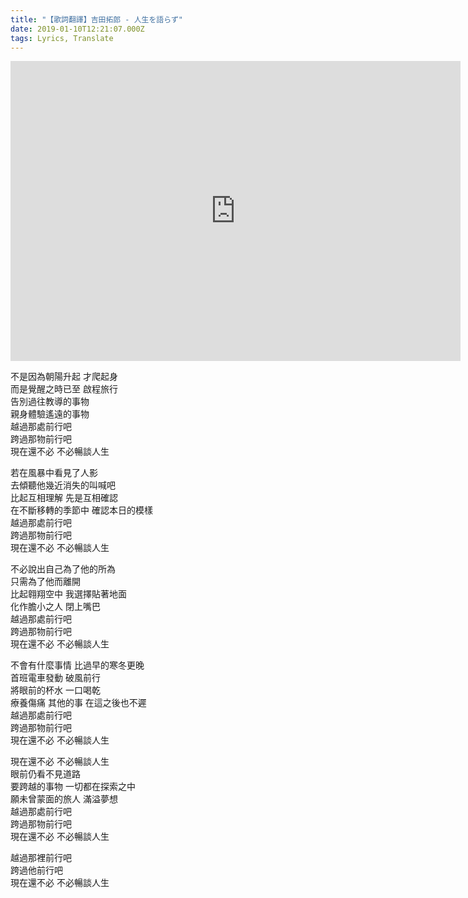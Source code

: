 ```yaml
---
title: "【歌詞翻譯】吉田拓郎 - 人生を語らず"
date: 2019-01-10T12:21:07.000Z
tags: Lyrics, Translate
---
```


<iframe width="720" height="480" src="https://www.youtube.com/embed/zJIdBFIBePM" frameborder="0" allow="accelerometer; autoplay; clipboard-write; encrypted-media; gyroscope; picture-in-picture" allowfullscreen></iframe>

不是因為朝陽升起 才爬起身
<br>而是覺醒之時已至 啟程旅行
<br>告別過往教導的事物
<br>親身體驗遙遠的事物
<br>越過那處前行吧
<br>跨過那物前行吧
<br>現在還不必 不必暢談人生

若在風暴中看見了人影
<br>去傾聽他幾近消失的叫喊吧
<br>比起互相理解 先是互相確認
<br>在不斷移轉的季節中 確認本日的模樣
<br>越過那處前行吧
<br>跨過那物前行吧
<br>現在還不必 不必暢談人生

不必說出自己為了他的所為
<br>只需為了他而離開
<br>比起翱翔空中 我選擇貼著地面
<br>化作膽小之人 閉上嘴巴
<br>越過那處前行吧
<br>跨過那物前行吧
<br>現在還不必 不必暢談人生

不會有什麼事情 比過早的寒冬更晚
<br>首班電車發動 破風前行
<br>將眼前的杯水 一口喝乾
<br>療養傷痛 其他的事 在這之後也不遲
<br>越過那處前行吧
<br>跨過那物前行吧
<br>現在還不必 不必暢談人生

現在還不必 不必暢談人生
<br>眼前仍看不見道路
<br>要跨越的事物 一切都在探索之中
<br>願未曾蒙面的旅人 滿溢夢想
<br>越過那處前行吧
<br>跨過那物前行吧
<br>現在還不必 不必暢談人生

越過那裡前行吧
<br>跨過他前行吧
<br>現在還不必 不必暢談人生
